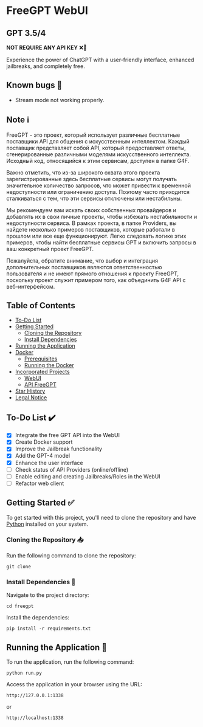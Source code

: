 # FreeGPT WebUI 
## GPT 3.5/4

<strong>NOT REQUIRE ANY API KEY</strong> ❌🔑 


Experience the power of ChatGPT with a user-friendly interface, enhanced jailbreaks, and completely free.

## Known bugs 🚧
- Stream mode not working properly.

## Note ℹ️ 
<p>
 FreeGPT - это проект, который использует различные бесплатные поставщики API для общения с искусственным интеллектом. Каждый поставщик представляет собой API, который предоставляет ответы, сгенерированные различными моделями искусственного интеллекта. Исходный код, относящийся к этим сервисам, доступен в папке G4F.

Важно отметить, что из-за широкого охвата этого проекта зарегистрированные здесь бесплатные сервисы могут получать значительное количество запросов, что может привести к временной недоступности или ограничению доступа. Поэтому часто приходится сталкиваться с тем, что эти сервисы отключены или нестабильны.

Мы рекомендуем вам искать своих собственных провайдеров и добавлять их в свои личные проекты, чтобы избежать нестабильности и недоступности сервиса. В рамках проекта, в папке Providers, вы найдете несколько примеров поставщиков, которые работали в прошлом или все еще функционируют. Легко следовать логике этих примеров, чтобы найти бесплатные сервисы GPT и включить запросы в ваш конкретный проект FreeGPT.

Пожалуйста, обратите внимание, что выбор и интеграция дополнительных поставщиков являются ответственностью пользователя и не имеют прямого отношения к проекту FreeGPT, поскольку проект служит примером того, как объединить G4F API с веб-интерфейсом.
</p>

## Table of Contents  
- [To-Do List](#to-do-list-%EF%B8%8F)  
- [Getting Started](#getting-started-white_check_mark)  
  - [Cloning the Repository](#cloning-the-repository-inbox_tray)  
  - [Install Dependencies](#install-dependencies-wrench)  
- [Running the Application](#running-the-application-rocket)  
- [Docker](#docker-)  
  - [Prerequisites](#prerequisites)  
  - [Running the Docker](#running-the-docker)
- [Incorporated Projects](#incorporated-projects-busts_in_silhouette)
  - [WebUI](#webui) 
  - [API FreeGPT](#api-g4f)
- [Star History](#star-history)
- [Legal Notice](#legal-notice) 

##

## To-Do List ✔️

- [x] Integrate the free GPT API into the WebUI
- [x] Create Docker support
- [x] Improve the Jailbreak functionality
- [x] Add the GPT-4 model
- [x] Enhance the user interface
- [ ] Check status of API Providers (online/offline)
- [ ] Enable editing and creating Jailbreaks/Roles in the WebUI
- [ ] Refactor web client

## Getting Started :white_check_mark:  
To get started with this project, you'll need to clone the repository and have [Python](https://www.python.org/downloads/) installed on your system.  
  
### Cloning the Repository :inbox_tray:
Run the following command to clone the repository:  

```
git clone 
```

### Install Dependencies :wrench: 
Navigate to the project directory:
```
cd freegpt
```

Install the dependencies:
```
pip install -r requirements.txt
```
## Running the Application :rocket:
To run the application, run the following command:
```
python run.py
```

Access the application in your browser using the URL:
```
http://127.0.0.1:1338
```
or
```
http://localhost:1338
```


